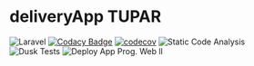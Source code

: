 # deliveryApp TUPAR
![Laravel](https://github.com/agusescalante/deliveryApp/workflows/Laravel/badge.svg)
[![Codacy Badge](https://api.codacy.com/project/badge/Grade/c2112681b3784f2d8de49b12fc48e8d4)](https://app.codacy.com/gh/agusescalante/deliveryApp?utm_source=github.com&utm_medium=referral&utm_content=agusescalante/deliveryApp&utm_campaign=Badge_Grade)
[![codecov](https://codecov.io/gh/agusescalante/deliveryApp/branch/master/graph/badge.svg)](https://codecov.io/gh/agusescalante/deliveryApp)
![Static Code Analysis](https://github.com/agusescalante/deliveryApp/workflows/Static%20Code%20Analysis/badge.svg)
![Dusk Tests](https://github.com/agusescalante/deliveryApp/workflows/Dusk%20Tests/badge.svg)
![Deploy](https://github.com/agusescalante/deliveryApp/workflows/Deploy/badge.svg)
App Prog. Web ll
